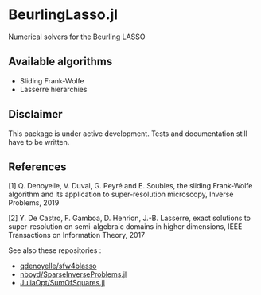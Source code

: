 # BeurlingLasso.jl

Numerical solvers for the Beurling LASSO
<br/>

## Available algorithms
* Sliding Frank-Wolfe
* Lasserre hierarchies

## Disclaimer

This package is under active development. Tests and documentation still
have to be written.
<br/>

## References

[1] Q. Denoyelle, V. Duval, G. Peyré and E. Soubies, the sliding Frank-Wolfe
algorithm and its application to super-resolution microscopy, Inverse Problems,
2019 <br/>

[2] Y. De Castro, F. Gamboa, D. Henrion, J.-B. Lasserre, exact solutions to super-resolution on semi-algebraic domains in higher dimensions, IEEE Transactions on Information Theory, 2017 <br/>

See also these repositories :

* [qdenoyelle/sfw4blasso](https://github.com/qdenoyelle/sfw4blasso)
* [nboyd/SparseInverseProblems.jl](https://github.com/)
* [JuliaOpt/SumOfSquares.jl](https://github.com/JuliaOpt/SumOfSquares.jl)
